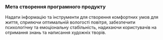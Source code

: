 ### Мета створення програмного продукту

Надати інформацію та інструменти для створення комфортних умов для життя, сприяючи оптимальній вологості повітря, забезпечити психологічну та емоціональну стабільність, надихаючи користувачів на отримання знань та написання художніх творів.
